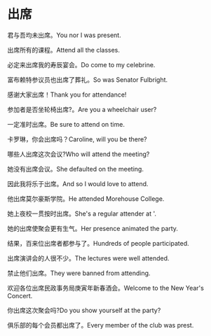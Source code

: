 # 出席

<p><span class="chinese">君与吾均未出席。</span><span class="english">You nor I was present.</span></p>

<p><span class="chinese">出席所有的课程。</span><span class="english">Attend all the classes.</span></p>

<p><span class="chinese">必定来出席我的寿辰宴会。</span><span class="english">Do come to my celebrine.</span></p>

<p><span class="chinese">富布赖特参议员也出席了葬礼。</span><span class="english">So was Senator Fulbright.</span></p>

<p><span class="chinese">感谢大家出席！</span><span class="english">Thank you for attendance!</span></p>

<p><span class="chinese">参加者是否坐轮椅出席?。</span><span class="english">Are you a wheelchair user?</span></p>

<p><span class="chinese">一定准时出席。</span><span class="english">Be sure to attend on time.</span></p>

<p><span class="chinese">卡罗琳，你会出席吗？</span><span class="english">Caroline, will you be there?</span></p>

<p><span class="chinese">哪些人出席这次会议?</span><span class="english">Who will attend the meeting?</span></p>

<p><span class="chinese">她没有出席会议。</span><span class="english">She defaulted on the meeting.</span></p>

<p><span class="chinese">因此我将乐于出席。</span><span class="english">And so I would love to attend.</span></p>

<p><span class="chinese">他出席莫尔豪斯学院。</span><span class="english">He attended Morehouse College.</span></p>

<p><span class="chinese">她上夜校一贯按时出席。</span><span class="english">She's a regular attender at '.</span></p>

<p><span class="chinese">她的出席使聚会更有生气。</span><span class="english">Her presence animated the party.</span></p>

<p><span class="chinese">结果，百来位出席者都参与了。</span><span class="english">Hundreds of people participated.</span></p>

<p><span class="chinese">出席演讲会的人很不少。</span><span class="english">The lectures were well attended.</span></p>

<p><span class="chinese">禁止他们出席。</span><span class="english">They were banned from attending.</span></p>

<p><span class="chinese">欢迎各位出席民政事务局庚寅年新春酒会。</span><span class="english">Welcome to the New Year's Concert.</span></p>

<p><span class="chinese">你出席这次聚会吗?</span><span class="english">Do you show yourself  at the party?</span></p>

<p><span class="chinese">俱乐部的每个会员都出席了。</span><span class="english">Every member of the club was prest.</span></p>

